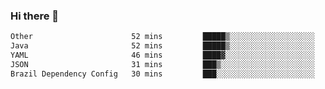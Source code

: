 ### Hi there 👋

<!--START_SECTION:waka-->

```txt
Other                      52 mins         █████▒░░░░░░░░░░░░░░░░░░░   21.74 %
Java                       52 mins         █████▒░░░░░░░░░░░░░░░░░░░   21.73 %
YAML                       46 mins         ████▓░░░░░░░░░░░░░░░░░░░░   19.05 %
JSON                       31 mins         ███▒░░░░░░░░░░░░░░░░░░░░░   12.99 %
Brazil Dependency Config   30 mins         ███░░░░░░░░░░░░░░░░░░░░░░   12.60 %
```

<!--END_SECTION:waka-->

<!--
**jerry-shao/jerry-shao** is a ✨ _special_ ✨ repository because its `README.md` (this file) appears on your GitHub profile.

Here are some ideas to get you started:

- 🔭 I’m currently working on ...
- 🌱 I’m currently learning ...
- 👯 I’m looking to collaborate on ...
- 🤔 I’m looking for help with ...
- 💬 Ask me about ...
- 📫 How to reach me: ...
- 😄 Pronouns: ...
- ⚡ Fun fact: ...
-->
